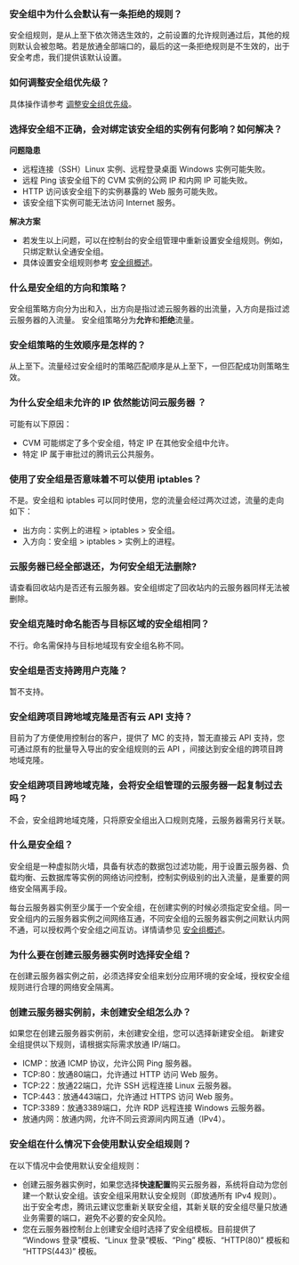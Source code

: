 
### 安全组中为什么会默认有一条拒绝的规则？

安全组规则，是从上至下依次筛选生效的，之前设置的允许规则通过后，其他的规则默认会被忽略。若是放通全部端口的，最后的这一条拒绝规则是不生效的，出于安全考虑，我们提供该默认设置。

### 如何调整安全组优先级？

具体操作请参考 [调整安全组优先级](https://cloud.tencent.com/document/product/213/42842)。

### 选择安全组不正确，会对绑定该安全组的实例有何影响？如何解决？

**问题隐患**

- 远程连接（SSH）Linux 实例、远程登录桌面 Windows 实例可能失败。
- 远程 Ping 该安全组下的 CVM 实例的公网 IP 和内网 IP 可能失败。
- HTTP 访问该安全组下的实例暴露的 Web 服务可能失败。
- 该安全组下实例可能无法访问 Internet 服务。

**解决方案**

- 若发生以上问题，可以在控制台的安全组管理中重新设置安全组规则。例如，只绑定默认全通安全组。
- 具体设置安全组规则参考 [安全组概述](https://cloud.tencent.com/document/product/213/12452)。

### 什么是安全组的方向和策略？

安全组策略方向分为出和入，出方向是指过滤云服务器的出流量，入方向是指过滤云服务器的入流量。
安全组策略分为**允许**和**拒绝**流量。

### 安全组策略的生效顺序是怎样的？

从上至下。流量经过安全组时的策略匹配顺序是从上至下，一但匹配成功则策略生效。

### 为什么安全组未允许的 IP 依然能访问云服务器 ？

可能有以下原因：
- CVM 可能绑定了多个安全组，特定 IP 在其他安全组中允许。
- 特定 IP 属于审批过的腾讯云公共服务。

### 使用了安全组是否意味着不可以使用 iptables？

不是。安全组和 iptables 可以同时使用，您的流量会经过两次过滤，流量的走向如下：
- 出方向：实例上的进程 > iptables > 安全组。
- 入方向：安全组 > iptables > 实例上的进程。

### 云服务器已经全部退还，为何安全组无法删除?

请查看回收站内是否还有云服务器。安全组绑定了回收站内的云服务器同样无法被删除。

### 安全组克隆时命名能否与目标区域的安全组相同？

不行。命名需保持与目标地域现有安全组名称不同。

### 安全组是否支持跨用户克隆？

暂不支持。

### 安全组跨项目跨地域克隆是否有云 API 支持？

目前为了方便使用控制台的客户，提供了 MC 的支持，暂无直接云 API 支持，您可通过原有的批量导入导出的安全组规则的云 API ，间接达到安全组的跨项目跨地域克隆。

### 安全组跨项目跨地域克隆，会将安全组管理的云服务器一起复制过去吗？

不会，安全组跨地域克隆，只将原安全组出入口规则克隆，云服务器需另行关联。

### 什么是安全组？
安全组是一种虚拟防火墙，具备有状态的数据包过滤功能，用于设置云服务器、负载均衡、云数据库等实例的网络访问控制，控制实例级别的出入流量，是重要的网络安全隔离手段。

每台云服务器实例至少属于一个安全组，在创建实例的时候必须指定安全组。同一安全组内的云服务器实例之间网络互通，不同安全组的云服务器实例之间默认内网不通，可以授权两个安全组之间互访。详情请参见 [安全组概述](https://cloud.tencent.com/document/product/213/12452)。

### 为什么要在创建云服务器实例时选择安全组？
在创建云服务器实例之前，必须选择安全组来划分应用环境的安全域，授权安全组规则进行合理的网络安全隔离。

### 创建云服务器实例前，未创建安全组怎么办？
如果您在创建云服务器实例前，未创建安全组，您可以选择新建安全组。
新建安全组提供以下规则，请根据实际需求放通 IP/端口。
- ICMP：放通 ICMP 协议，允许公网 Ping 服务器。
- TCP:80：放通80端口，允许通过 HTTP 访问 Web 服务。
- TCP:22：放通22端口，允许 SSH 远程连接 Linux 云服务器。
- TCP:443：放通443端口，允许通过 HTTPS 访问 Web 服务。
- TCP:3389：放通3389端口，允许 RDP 远程连接 Windows 云服务器。
- 放通内网：放通内网，允许不同云资源间内网互通（IPv4）。


### 安全组在什么情况下会使用默认安全组规则？
在以下情况中会使用默认安全组规则：
- 创建云服务器实例时，如果您选择**快速配置**购买云服务器，系统将自动为您创建一个默认安全组。该安全组采用默认安全规则（即放通所有 IPv4 规则）。
出于安全考虑，腾讯云建议您重新关联安全组，其新关联的安全组尽量只放通业务需要的端口，避免不必要的安全风险。
- 您在云服务器控制台上创建安全组时选择了安全组模板。目前提供了 “Windows 登录”模板、“Linux 登录”模板、“Ping” 模板、“HTTP(80)” 模板和 “HTTPS(443)” 模板。
